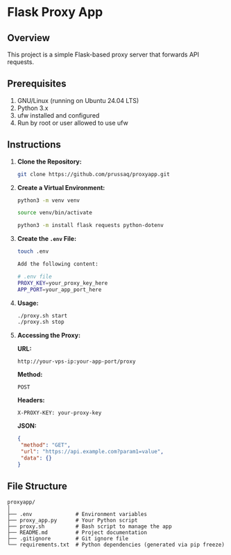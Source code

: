 # Flask Proxy App

## Overview

This project is a simple Flask-based proxy server that forwards API requests.

## Prerequisites

1. GNU/Linux (running on Ubuntu 24.04 LTS)
2. Python 3.x
3. ufw installed and configured
4. Run by root or user allowed to use ufw

## Instructions

1. **Clone the Repository:**

   ```bash
   git clone https://github.com/prussaq/proxyapp.git

2. **Create a Virtual Environment:**

   ```bash
   python3 -m venv venv

   source venv/bin/activate

   python3 -m install flask requests python-dotenv

3. **Create the `.env` File:**

   ```bash
   touch .env

   Add the following content:

   # .env file
   PROXY_KEY=your_proxy_key_here
   APP_PORT=your_app_port_here

4. **Usage:**

   ```bash
   ./proxy.sh start
   ./proxy.sh stop

5. **Accessing the Proxy:**

   **URL:**
   
   `http://your-vps-ip:your-app-port/proxy`

   **Method:**
   
   `POST`

   **Headers:**

   `X-PROXY-KEY: your-proxy-key`

   **JSON:**

   ```json
   {
    "method": "GET",
    "url": "https://api.example.com?param1=value",
    "data": {}
   }

## File Structure
```
proxyapp/
│
├── .env              # Environment variables
├── proxy_app.py      # Your Python script
├── proxy.sh          # Bash script to manage the app
├── README.md         # Project documentation
├── .gitignore        # Git ignore file
└── requirements.txt  # Python dependencies (generated via pip freeze)

